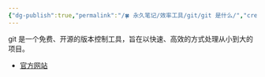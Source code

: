 ```yaml
---
{"dg-publish":true,"permalink":"/🍀 永久笔记/效率工具/git/git 是什么/","created":"2023/03/06 13:49:14","updated":"2023/03/07 13:15:42"}
---
```



git 是一个免费、开源的版本控制工具，旨在以快速、高效的方式处理从小到大的项目。

- [官方网站](https://git-scm.com/)
